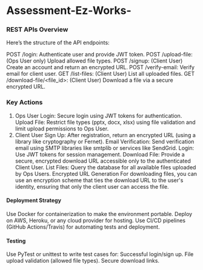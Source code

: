 # Assessment-Ez-Works-

### REST APIs Overview
Here’s the structure of the API endpoints:

POST /login: Authenticate user and provide JWT token.
POST /upload-file: (Ops User only) Upload allowed file types.
POST /signup: (Client User) Create an account and return an encrypted URL.
POST /verify-email: Verify email for client user.
GET /list-files: (Client User) List all uploaded files.
GET /download-file/<file_id>: (Client User) Download a file via a secure encrypted URL.


### Key Actions
1. Ops User
Login: Secure login using JWT tokens for authentication.
Upload File: Restrict file types (pptx, docx, xlsx) using file validation and limit upload permissions to Ops User.
2. Client User
Sign Up: After registration, return an encrypted URL (using a library like cryptography or Fernet).
Email Verification: Send verification email using SMTP libraries like smtplib or services like SendGrid.
Login: Use JWT tokens for session management.
Download File: Provide a secure, encrypted download URL accessible only to the authenticated Client User.
List Files: Query the database for all available files uploaded by Ops Users.
Encrypted URL Generation
For downloading files, you can use an encryption scheme that ties the download URL to the user's identity, ensuring that only the client user can access the file.

#### Deployment Strategy

Use Docker for containerization to make the environment portable.
Deploy on AWS, Heroku, or any cloud provider for hosting.
Use CI/CD pipelines (GitHub Actions/Travis) for automating tests and deployment.

#### Testing

Use PyTest or unittest to write test cases for:
Successful login/sign up.
File upload validation (allowed file types).
Secure download links.

